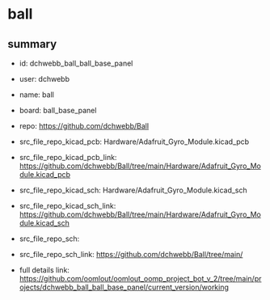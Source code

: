 # ball
 
## summary 
* id: dchwebb_ball_ball_base_panel
* user: dchwebb
* name: ball
* board: ball_base_panel
* repo: https://github.com/dchwebb/Ball
* src_file_repo_kicad_pcb: Hardware/Adafruit_Gyro_Module.kicad_pcb
* src_file_repo_kicad_pcb_link: https://github.com/dchwebb/Ball/tree/main/Hardware/Adafruit_Gyro_Module.kicad_pcb
* src_file_repo_kicad_sch: Hardware/Adafruit_Gyro_Module.kicad_sch
* src_file_repo_kicad_sch_link: https://github.com/dchwebb/Ball/tree/main/Hardware/Adafruit_Gyro_Module.kicad_sch

* src_file_repo_sch: 
* src_file_repo_sch_link: https://github.com/dchwebb/Ball/tree/main/
* full details link: https://github.com/oomlout/oomlout_oomp_project_bot_v_2/tree/main/projects/dchwebb_ball_ball_base_panel/current_version/working  






